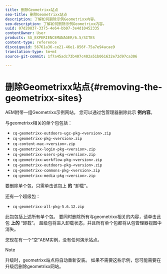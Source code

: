 ```yaml
---
title: 删除Geometrixx站点
seo-title: 删除Geometrixx站点
description: 了解如何删除示例Geometrixx内容。
seo-description: 了解如何删除示例Geometrixx内容。
uuid: 07d20837-3375-4e64-bb07-3e4d10452335
contentOwner: User
products: SG_EXPERIENCEMANAGER/6.5/SITES
content-type: reference
discoiquuid: 56761a36-ce21-46e1-856f-75a7e94acae9
translation-type: tm+mt
source-git-commit: 1f7a45adc73b407c402a51b061632e72d97ca306

---
```



# 删除Geometrixx站点{#removing-the-geometrixx-sites}

AEM附带一组Geometrixx示例网站。 您可以通过包管理器删除此示 **例内容**。

与geometrixx相关的单个包包括：

* `cq-geometrixx-outdoors-ugc-pkg-<version>.zip`
* `cq-geometrixx-pkg-<version>.zip`
* `cq-content-mac-<version>.zip`
* `cq-geometrixx-login-pkg-<version>.zip`
* `cq-geometrixx-users-pkg-<version>.zip`
* `cq-geometrixx-workflow-pkg-<version>.zip`
* `cq-geometrixx-outdoors-pkg-<version>.zip`
* `cq-geometrixx-commons-pkg-<version>.zip`
* `cq-geometrixx-media-pkg-<version>.zip`

要删除单个包，只需单击该包上 **的** “卸载”。

还有一个超级包：

* `cq-geometrixx-all-pkg-5.6.12.zip`

此包包括上述所有单个包。 要同时删除所有与geometrixx相关的内容，请单击此包 **上的** “卸载”。 超级包将进入卸载状态，并且所有单个包都将从包管理器视图中消失。

您现在有一个“空”AEM实例，没有任何演示站点。

>[!NOTE]
>
>升级时，geometrixx站点将自动重新安装。 如果不需要这些示例，您可能需要在升级后删除geometrixx网站。

